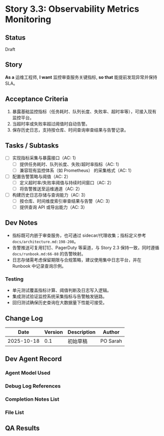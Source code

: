 # Story 3.3: Observability Metrics Monitoring

## Status
Draft

## Story
**As a** 运维工程师,
**I want** 监控审查服务关键指标,
**so that** 能提前发现异常并保持 SLA。

## Acceptance Criteria
1. 暴露基础监控指标（任务耗时、队列长度、失败率、超时率等），可接入现有监控平台。
2. 当超时率或失败率超过阈值时自动告警。
3. 保存历史日志，支持按仓库、时间查询审查结果与告警记录。

## Tasks / Subtasks
- [ ] 实现指标采集与暴露接口（AC: 1）
  - [ ] 提供任务耗时、队列长度、失败/超时率指标（AC: 1）
  - [ ] 兼容现有监控体系（如 Prometheus） 的采集格式（AC: 1）
- [ ] 配置告警策略与阈值（AC: 2）
  - [ ] 定义超时率/失败率阈值与持续时间窗口（AC: 2）
  - [ ] 将告警推送至运维通道（AC: 2）
- [ ] 构建历史日志存储与查询能力（AC: 3）
  - [ ] 按仓库、时间维度索引审查结果与告警（AC: 3）
  - [ ] 提供查询 API 或导出能力（AC: 3）

## Dev Notes
- 指标既可内嵌于审查服务，也可通过 sidecar/代理收集；指标定义参考 `docs/architecture.md:198-208`。
- 告警推送可复用钉钉、PagerDuty 等渠道，与 Story 2.3 保持一致，同时遵循 `docs/runbook.md:66-88` 的告警映射。
- 日志存储需考虑保留期限与合规策略，建议使用集中日志平台，并在 Runbook 中记录查询示例。

### Testing
- 单元测试覆盖指标计算、阈值判断及日志写入逻辑。
- 集成测试验证监控系统采集指标与告警触发链路。
- 回归测试确保历史查询在大数据量下性能可接受。

## Change Log
| Date | Version | Description | Author |
| --- | --- | --- | --- |
| 2025-10-18 | 0.1 | 初始草稿 | PO Sarah |

## Dev Agent Record

### Agent Model Used

### Debug Log References

### Completion Notes List

### File List

## QA Results

